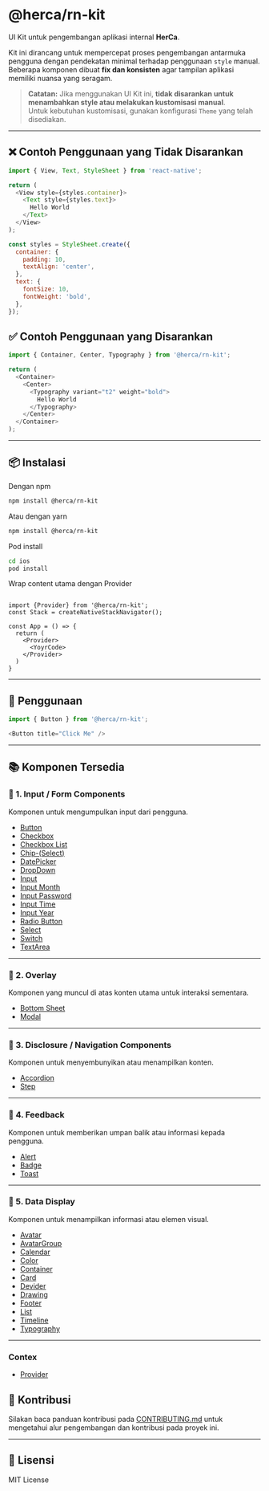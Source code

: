 # @herca/rn-kit

UI Kit untuk pengembangan aplikasi internal **HerCa**.

Kit ini dirancang untuk mempercepat proses pengembangan antarmuka pengguna dengan pendekatan minimal terhadap penggunaan `style` manual. Beberapa komponen dibuat **fix dan konsisten** agar tampilan aplikasi memiliki nuansa yang seragam.

> **Catatan:** Jika menggunakan UI Kit ini, **tidak disarankan untuk menambahkan style atau melakukan kustomisasi manual**.  
> Untuk kebutuhan kustomisasi, gunakan konfigurasi `Theme` yang telah disediakan.

---

## ❌ Contoh Penggunaan yang Tidak Disarankan

```js
import { View, Text, StyleSheet } from 'react-native';

return (
  <View style={styles.container}>
    <Text style={styles.text}>
      Hello World
    </Text>
  </View>
);

const styles = StyleSheet.create({
  container: {
    padding: 10,
    textAlign: 'center',
  },
  text: {
    fontSize: 10,
    fontWeight: 'bold',
  },
});
```

## ✅ Contoh Penggunaan yang Disarankan

```js
import { Container, Center, Typography } from '@herca/rn-kit';

return (
  <Container>
    <Center>
      <Typography variant="t2" weight="bold">
        Hello World
      </Typography>
    </Center>
  </Container>
);
```

---

## 📦 Instalasi

Dengan npm
```bash
npm install @herca/rn-kit
```
Atau dengan yarn

```bash
npm install @herca/rn-kit
```
Pod install

```bash
cd ios
pod install
```

Wrap content utama dengan Provider

```tsx

import {Provider} from '@herca/rn-kit';
const Stack = createNativeStackNavigator();

const App = () => {
  return (
    <Provider>
      <YoyrCode>
    </Provider>
  )
}
```
---

## 🚀 Penggunaan

```js
import { Button } from '@herca/rn-kit';

<Button title="Click Me" />
```

---

## 📚 Komponen Tersedia

### 🔹 1. Input / Form Components

Komponen untuk mengumpulkan input dari pengguna.

- [Button](./src/Button/README.md)
- [Checkbox](./src/CheckBox/README_CHECKBOX.md)
- [Checkbox List](./src/CheckBox/README_CHECKBOXLIST.md)
- [Chip-(Select)](./src/Chip/README.md)
- [DatePicker](./src/DatePicker/README_DATEPICKER.md)
- [DropDown](./src/DropDown/README.md)
- [Input](./src/Input/README.md)
- [Input Month](./src/Datepicker/README_MONTHPICKER.md)
- [Input Password](./src/InputPassword/README.md)
- [Input Time](./src/Datepicker/README_TIMEPICKER.md)
- [Input Year](./src/Datepicker/README_YEARPICKER.md)
- [Radio Button](./src/RadioButton/README.md)
- [Select](./src/Select/README.md)
- [Switch](./src/Switch/README.md)
- [TextArea](./src/TextArea/README.md)

---

### 🔹 2. Overlay

Komponen yang muncul di atas konten utama untuk interaksi sementara.

- [Bottom Sheet](./src/BottomSheet/README.md)
- [Modal](./src/Modal/README.md)

---

### 🔹 3. Disclosure / Navigation Components

Komponen untuk menyembunyikan atau menampilkan konten.

- [Accordion](./src/Accordion/README.md)
- [Step](./src/Step/README.md)

---

### 🔹 4. Feedback 

Komponen untuk memberikan umpan balik atau informasi kepada pengguna.

- [Alert](./src/Alert/README.md)
- [Badge](./src/Badge/README.md)
- [Toast](./src/Toast/README.md)

---

### 🔹 5. Data Display

Komponen untuk menampilkan informasi atau elemen visual.

- [Avatar](./src/Avatar/README_AVATAR.md)
- [AvatarGroup](./src/Alert/README_AVATARGROUP.md)
- [Calendar](./src/Calendar/README.md)
- [Color](./src/Color/README.md)
- [Container](./src/Ui/README_CONTAINER.md)
- [Card](./src/Ui/README_CARD.md)
- [Devider](./src/Ui/README_DEVIDER.md)
- [Drawing](./src/Drawing/README.md)
- [Footer](./src/Ui/README_FOOTER.md)
- [List](./src/List/README.md)
- [Timeline](./src/Timeline/README.md)
- [Typography](./src/Typography/README.md)

---

### Contex

- [Provider](./src/Provider/README.md)

## 🤝 Kontribusi

Silakan baca panduan kontribusi pada [CONTRIBUTING.md](CONTRIBUTING.md) untuk mengetahui alur pengembangan dan kontribusi pada proyek ini.

---

## 📄 Lisensi

MIT License